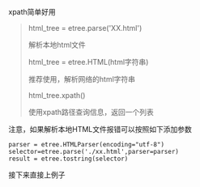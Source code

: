 xpath简单好用  
> html_tree = etree.parse('XX.html')  
> 
> 解析本地html文件
> 
> html_tree = etree.HTML(html字符串)
> 
> 推荐使用，解析网络的html字符串
> 
> html_tree.xpath()
> 
> 使用xpath路径查询信息，返回一个列表
> 
注意，如果解析本地HTML文件报错可以按照如下添加参数

    parser = etree.HTMLParser(encoding="utf-8")
    selector=etree.parse('./xx.html',parser=parser)
    result = etree.tostring(selector)
接下来直接上例子
